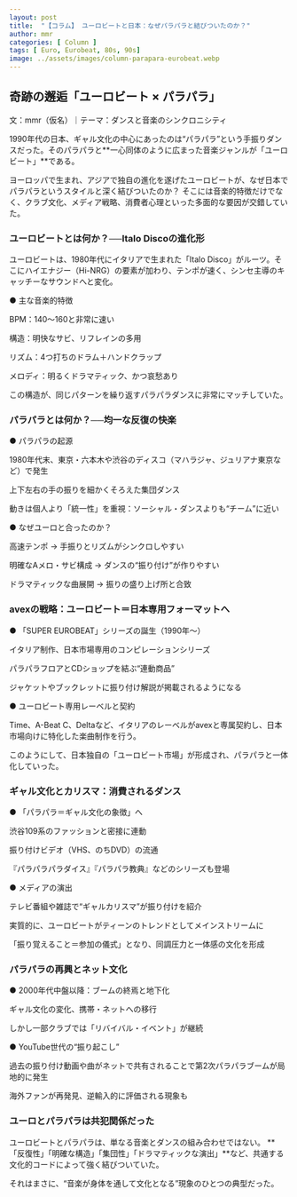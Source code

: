 ```yaml
---
layout: post
title:  "【コラム】 ユーロビートと日本：なぜパラパラと結びついたのか？"
author: mmr
categories: [ Column ]
tags: [ Euro, Eurobeat, 80s, 90s]
image: ../assets/images/column-parapara-eurobeat.webp
---
```


## 奇跡の邂逅「ユーロビート × パラパラ」

文：mmr（仮名）｜テーマ：ダンスと音楽のシンクロニシティ

1990年代の日本、ギャル文化の中心にあったのは“パラパラ”という手振りダンスだった。そのパラパラと**一心同体のように広まった音楽ジャンルが「ユーロビート」**である。

ヨーロッパで生まれ、アジアで独自の進化を遂げたユーロビートが、なぜ日本でパラパラというスタイルと深く結びついたのか？
そこには音楽的特徴だけでなく、クラブ文化、メディア戦略、消費者心理といった多面的な要因が交錯していた。

### ユーロビートとは何か？──Italo Discoの進化形
ユーロビートは、1980年代にイタリアで生まれた「Italo Disco」がルーツ。そこにハイエナジー（Hi-NRG）の要素が加わり、テンポが速く、シンセ主導のキャッチーなサウンドへと変化。

● 主な音楽的特徴

BPM：140〜160と非常に速い

構造：明快なサビ、リフレインの多用

リズム：4つ打ちのドラム＋ハンドクラップ

メロディ：明るくドラマティック、かつ哀愁あり

この構造が、同じパターンを繰り返すパラパラダンスに非常にマッチしていた。

### パラパラとは何か？──均一な反復の快楽
● パラパラの起源

1980年代末、東京・六本木や渋谷のディスコ（マハラジャ、ジュリアナ東京など）で発生

上下左右の手の振りを細かくそろえた集団ダンス

動きは個人より「統一性」を重視：ソーシャル・ダンスよりも“チーム”に近い

● なぜユーロと合ったのか？

高速テンポ → 手振りとリズムがシンクロしやすい

明確なAメロ・サビ構成 → ダンスの“振り付け”が作りやすい

ドラマティックな曲展開 → 振りの盛り上げ所と合致

### avexの戦略：ユーロビート＝日本専用フォーマットへ
● 「SUPER EUROBEAT」シリーズの誕生（1990年〜）

イタリア制作、日本市場専用のコンピレーションシリーズ

パラパラフロアとCDショップを結ぶ“連動商品”

ジャケットやブックレットに振り付け解説が掲載されるようになる

● ユーロビート専用レーベルと契約

Time、A-Beat C、Deltaなど、イタリアのレーベルがavexと専属契約し、日本市場向けに特化した楽曲制作を行う。

このようにして、日本独自の「ユーロビート市場」が形成され、パラパラと一体化していった。

### ギャル文化とカリスマ：消費されるダンス
● 「パラパラ＝ギャル文化の象徴」へ

渋谷109系のファッションと密接に連動

振り付けビデオ（VHS、のちDVD）の流通

『パラパラパラダイス』『パラパラ教典』などのシリーズも登場

● メディアの演出

テレビ番組や雑誌で“ギャルカリスマ”が振り付けを紹介

実質的に、ユーロビートがティーンのトレンドとしてメインストリームに

「振り覚えること＝参加の儀式」となり、同調圧力と一体感の文化を形成

###  パラパラの再興とネット文化
● 2000年代中盤以降：ブームの終焉と地下化

ギャル文化の変化、携帯・ネットへの移行

しかし一部クラブでは「リバイバル・イベント」が継続

● YouTube世代の“振り起こし”

過去の振り付け動画や曲がネットで共有されることで第2次パラパラブームが局地的に発生

海外ファンが再発見、逆輸入的に評価される現象も

### ユーロとパラパラは共犯関係だった
ユーロビートとパラパラは、単なる音楽とダンスの組み合わせではない。
**「反復性」「明確な構造」「集団性」「ドラマティックな演出」**など、共通する文化的コードによって強く結びついていた。

それはまさに、“音楽が身体を通して文化となる”現象のひとつの典型だった。